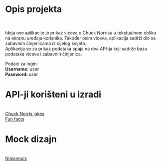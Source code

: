 <h1>Opis projekta</h1> </br>
<p>Ideja ove aplikacije je prikaz viceva o Chuck Norrisu u tekstualnom obliku na ekranu uređaja korisnika. Također osim viceva, aplikacija sadrži dio sa zabavnim činjenicama iz cijelog svijeta.</br>
Aplikacija se za prikaz podataka spaja na dva API-ja koji sadrže bazu podataka viceva i zabavnih činjenica.
</p>
<p>Podaci za login:</br>
<b>Username:</b> user</br>
<b>Password:</b> user</p>
<h1>API-ji korišteni u izradi</h1> </br>
<a href="https://api.chucknorris.io/">Chuck Norris jokes</a></br>
<a href="http://randomuselessfact.appspot.com/">Fun facts</a>
<h1>Mock dizajn</h1> </br>
<a href="https://ninjamock.com/s/6VSLQDx">Ninjamock</a>